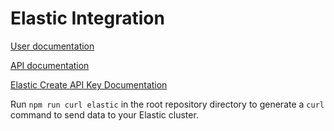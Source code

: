 # Elastic Integration

[User documentation](https://TODO.com)

[API documentation](https://www.elastic.co/guide/en/elasticsearch/reference/current/rest-apis.html)

[Elastic Create API Key Documentation](https://www.elastic.co/guide/en/elasticsearch/reference/7.6/security-api-create-api-key.html)

Run `npm run curl elastic` in the root repository directory to generate a `curl` command to send data to your Elastic cluster.
